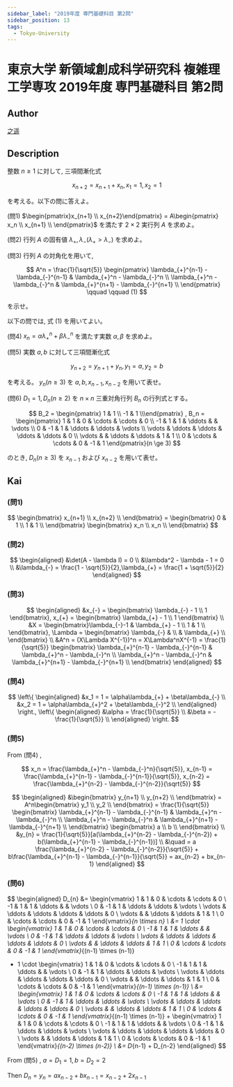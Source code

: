 ```yaml
---
sidebar_label: "2019年度 専門基礎科目 第2問"
sidebar_position: 13
tags:
  - Tokyo-University
---
```

# 東京大学 新領域創成科学研究科 複雑理工学専攻 2019年度 専門基礎科目 第2問


## **Author**
[之遥](https://www.zhihu.com/people/zhao-yue-70-84)

## **Description**
整数 $n \ge 1$ に対して, 三項間漸化式

$$
x_{n+2} = x_{n+1} + x_n,x_1 = 1,x_2 = 1
$$

を考える。以下の問に答えよ。

(問1)
$\begin{pmatrix}x_{n+1} \\ x_{n+2}\end{pmatrix} = A\begin{pmatrix} x_n \\ x_{n+1} \\ \end{pmatrix}$ を満たす $2 \times 2$ 実行列 $A$ を求めよ。

(問2) 行列 $A$ の固有値 $\lambda_{+},\lambda_{-}(\lambda_{+} > \lambda_{-})$ を求めよ。

(問3) 行列 $A$ の対角化を用いて, 

$$
A^n = \frac{1}{\sqrt{5}}
\begin{pmatrix}
\lambda_{+}^{n-1} - \lambda_{-}^{n-1} & \lambda_{+}^n - \lambda_{-}^n \\
\lambda_{+}^n - \lambda_{-}^n & \lambda_{+}^{n+1} - \lambda_{-}^{n+1} \\
\end{pmatrix} \qquad \qquad (1)
$$

を示せ。

以下の問では, 式 (1) を用いてよい。

(問4) $x_n = \alpha\lambda_{+}^n + \beta\lambda_{-}^n$ を満たす実数 $\alpha,\beta$ を求めよ。

(問5) 実数 $a,b$ に対して三項間漸化式

$$
y_{n+2} = y_{n+1} + y_{n},y_1 = a,y_2 = b
$$

を考える。 $y_{n}(n\ge3)$ を $a,b,x_{n-1},x_{n-2}$ を用いて表せ。

(問6) $D_1 = 1,D_{n}(n \ge 2)$ を $n \times n$ 三重対角行列 $B_n$ の行列式とする。

$$
B_2 = \begin{pmatrix} 1 & 1 \\ -1 & 1 \\\end{pmatrix} ,
B_n = 
\begin{pmatrix}
1 & 1 & 0 & \cdots & \cdots & 0 \\
-1 & 1 & 1 & \ddots & & \vdots \\
0 & -1 & 1 & \ddots & \ddots & \vdots \\
\vdots & \ddots & \ddots & \ddots & \ddots & 0 \\
\vdots &  & \ddots & \ddots & 1 & 1 \\
0 & \cdots & \cdots & 0 & -1 & 1
\end{pmatrix}(n \ge 3)
$$

のとき, $D_n(n \ge 3)$ を $x_{n-1}$ および $x_{n-2}$ を用いて表せ。

## **Kai** 
### (問1)

$$
\begin{bmatrix} x_{n+1} \\ x_{n+2} \\ \end{bmatrix} = 
\begin{bmatrix} 0 & 1 \\ 1 & 1 \\ \end{bmatrix}
\begin{bmatrix} x_n \\ x_n \\ \end{bmatrix}
$$

### (問2)

$$
\begin{aligned}
&\det(A - \lambda I) = 0 \\
&\lambda^2 - \lambda - 1 = 0 \\
&\lambda_{-} = \frac{1 - \sqrt{5}}{2},\lambda_{+} = \frac{1 + \sqrt{5}}{2}
\end{aligned}
$$

### (問3)

$$
\begin{aligned}
&x_{-} = \begin{bmatrix} \lambda_{-} - 1 \\ 1 \end{bmatrix},
x_{+} = \begin{bmatrix} \lambda_{+} - 1 \\ 1 \end{bmatrix} \\
&X = \begin{bmatrix}\lambda_{-}-1 & \lambda_{+} - 1 \\ 1 & 1 \\ \end{bmatrix},
\Lambda = \begin{bmatrix} \lambda_{-} & \\ & \lambda_{+} \\ \end{bmatrix} \\
&A^n = (X\Lambda X^{-1})^n = X\Lambda^nX^{-1} = \frac{1}{\sqrt{5}}
\begin{bmatrix}
\lambda_{+}^{n-1} - \lambda_{-}^{n-1} & \lambda_{+}^n - \lambda_{-}^n \\
\lambda_{+}^n - \lambda_{-}^n & \lambda_{+}^{n+1} - \lambda_{-}^{n+1} \\
\end{bmatrix}
\end{aligned}
$$

### (問4)

$$
\left\{
\begin{aligned}
&x_1 = 1 = \alpha\lambda_{+} + \beta\lambda_{-} \\
&x_2 = 1 = \alpha\lambda_{+}^2 + \beta\lambda_{-}^2 \\
\end{aligned}
\right.,
\left\{
\begin{aligned}
&\alpha = \frac{1}{\sqrt{5}} \\
&\beta = -\frac{1}{\sqrt{5}} \\
\end{aligned}
\right.
$$

### (問5)
From (問4) ,

$$
x_n = \frac{\lambda_{+}^n - \lambda_{-}^n}{\sqrt{5}},
x_{n-1} = \frac{\lambda_{+}^{n-1} - \lambda_{-}^{n-1}}{\sqrt{5}},
x_{n-2} = \frac{\lambda_{+}^{n-2} - \lambda_{-}^{n-2}}{\sqrt{5}}
$$

$$
\begin{aligned}
&\begin{bmatrix} y_{n+1} \\ y_{n+2} \\ \end{bmatrix} = 
A^n\begin{bmatrix} y_1 \\ y_2 \\ \end{bmatrix} = 
\frac{1}{\sqrt{5}}
\begin{bmatrix}
\lambda_{+}^{n-1} - \lambda_{-}^{n-1} & \lambda_{+}^n - \lambda_{-}^n \\
\lambda_{+}^n - \lambda_{-}^n & \lambda_{+}^{n+1} - \lambda_{-}^{n+1} \\
\end{bmatrix}
\begin{bmatrix} a \\ b \\ \end{bmatrix} \\
&y_{n} = \frac{1}{\sqrt{5}}[a(\lambda_{+}^{n-2} - \lambda_{-}^{n-2}) + b(\lambda_{+}^{n-1} - \lambda_{-}^{n-1})] \\
&\quad = a \frac{\lambda_{+}^{n-2} - \lambda_{-}^{n-2}}{\sqrt{5}} + b\frac{\lambda_{+}^{n-1} - \lambda_{-}^{n-1}}{\sqrt{5}} = ax_{n-2} + bx_{n-1}
\end{aligned}
$$

### (問6)

$$
\begin{aligned}
D_{n} &= 
\begin{vmatrix}
1 & 1 & 0 & \cdots & \cdots & 0 \\
-1 & 1 & 1 & \ddots & & \vdots \\
0 & -1 & 1 & \ddots & \ddots & \vdots \\
\vdots & \ddots & \ddots & \ddots & \ddots & 0 \\
\vdots &  & \ddots & \ddots & 1 & 1 \\
0 & \cdots & \cdots & 0 & -1 & 1
\end{vmatrix}_{n \times n} \\
&= 1 \cdot 
\begin{vmatrix}
1 & 1 & 0 & \cdots & \cdots & 0 \\
-1 & 1 & 1 & \ddots & & \vdots \\
0 & -1 & 1 & \ddots & \ddots & \vdots \\
\vdots & \ddots & \ddots & \ddots & \ddots & 0 \\
\vdots &  & \ddots & \ddots & 1 & 1 \\
0 & \cdots & \cdots & 0 & -1 & 1
\end{vmatrix}_{(n-1) \times (n-1)} 
+ 1 \cdot 
\begin{vmatrix}
1 & 1 & 0 & \cdots & \cdots & 0 \\
-1 & 1 & 1 & \ddots & & \vdots \\
0 & -1 & 1 & \ddots & \ddots & \vdots \\
\vdots & \ddots & \ddots & \ddots & \ddots & 0 \\
\vdots &  & \ddots & \ddots & 1 & 1 \\
0 & \cdots & \cdots & 0 & -1 & 1
\end{vmatrix}_{(n-1) \times (n-1)} \\
&= \begin{vmatrix}
1 & 1 & 0 & \cdots & \cdots & 0 \\
-1 & 1 & 1 & \ddots & & \vdots \\
0 & -1 & 1 & \ddots & \ddots & \vdots \\
\vdots & \ddots & \ddots & \ddots & \ddots & 0 \\
\vdots &  & \ddots & \ddots & 1 & 1 \\
0 & \cdots & \cdots & 0 & -1 & 1
\end{vmatrix}_{(n-1) \times (n-1)} + 
\begin{vmatrix}
1 & 1 & 0 & \cdots & \cdots & 0 \\
-1 & 1 & 1 & \ddots & & \vdots \\
0 & -1 & 1 & \ddots & \ddots & \vdots \\
\vdots & \ddots & \ddots & \ddots & \ddots & 0 \\
\vdots &  & \ddots & \ddots & 1 & 1 \\
0 & \cdots & \cdots & 0 & -1 & 1
\end{vmatrix}_{(n-2) \times (n-2)} \\
&= D_{n-1} + D_{n-2}
\end{aligned}
$$

From (問5) , $a = D_1 = 1, b = D_2 = 2$

Then $D_{n} = y_n = ax_{n-2} + bx_{n-1} = x_{n-2} + 2x_{n-1}$